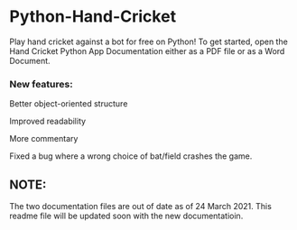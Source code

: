 # Python-Hand-Cricket
Play hand cricket against a bot for free on Python! To get started, open the Hand Cricket Python App Documentation either as a PDF file or as a Word Document.

### New features:
Better object-oriented structure

Improved readability

More commentary

Fixed a bug where a wrong choice of bat/field crashes the game.

## NOTE: 

The two documentation files are out of date as of 24 March 2021. This readme file will be updated soon with the new documentatioin.
